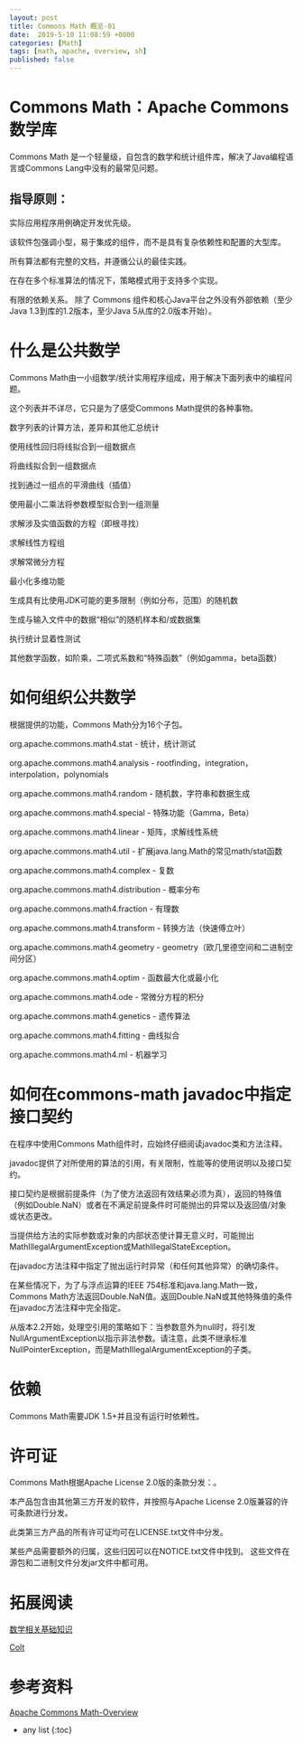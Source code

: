 ```yaml
---
layout: post
title: Commons Math 概览-01
date:  2019-5-10 11:08:59 +0800
categories: [Math]
tags: [math, apache, overview, sh]
published: false
---
```


# Commons Math：Apache Commons 数学库

Commons Math 是一个轻量级，自包含的数学和统计组件库，解决了Java编程语言或Commons Lang中没有的最常见问题。

## 指导原则：

实际应用程序用例确定开发优先级。

该软件包强调小型，易于集成的组件，而不是具有复杂依赖性和配置的大型库。

所有算法都有完整的文档，并遵循公认的最佳实践。

在存在多个标准算法的情况下，策略模式用于支持多个实现。

有限的依赖关系。 除了 Commons 组件和核心Java平台之外没有外部依赖（至少Java 1.3到库的1.2版本，至少Java 5从库的2.0版本开始）。

# 什么是公共数学

Commons Math由一小组数学/统计实用程序组成，用于解决下面列表中的编程问题。

这个列表并不详尽，它只是为了感受Commons Math提供的各种事物。

数字列表的计算方法，差异和其他汇总统计

使用线性回归将线拟合到一组数据点

将曲线拟合到一组数据点

找到通过一组点的平滑曲线（插值）

使用最小二乘法将参数模型拟合到一组测量

求解涉及实值函数的方程（即根寻找）

求解线性方程组

求解常微分方程

最小化多维功能

生成具有比使用JDK可能的更多限制（例如分布，范围）的随机数

生成与输入文件中的数据“相似”的随机样本和/或数据集

执行统计显着性测试

其他数学函数，如阶乘，二项式系数和“特殊函数”（例如gamma，beta函数）

# 如何组织公共数学

根据提供的功能，Commons Math分为16个子包。

org.apache.commons.math4.stat  - 统计，统计测试

org.apache.commons.math4.analysis  -  rootfinding，integration，interpolation，polynomials

org.apache.commons.math4.random  - 随机数，字符串和数据生成

org.apache.commons.math4.special  - 特殊功能（Gamma，Beta）

org.apache.commons.math4.linear  - 矩阵，求解线性系统

org.apache.commons.math4.util  - 扩展java.lang.Math的常见math/stat函数

org.apache.commons.math4.complex  - 复数

org.apache.commons.math4.distribution  - 概率分布

org.apache.commons.math4.fraction  - 有理数

org.apache.commons.math4.transform  - 转换方法（快速傅立叶）

org.apache.commons.math4.geometry  -  geometry（欧几里德空间和二进制空间分区）

org.apache.commons.math4.optim  - 函数最大化或最小化

org.apache.commons.math4.ode  - 常微分方程的积分

org.apache.commons.math4.genetics  - 遗传算法

org.apache.commons.math4.fitting  - 曲线拟合

org.apache.commons.math4.ml  - 机器学习

# 如何在commons-math javadoc中指定接口契约

在程序中使用Commons Math组件时，应始终仔细阅读javadoc类和方法注释。 

javadoc提供了对所使用的算法的引用，有关限制，性能等的使用说明以及接口契约。

接口契约是根据前提条件（为了使方法返回有效结果必须为真），返回的特殊值（例如Double.NaN）或者在不满足前提条件时可能抛出的异常以及返回值/对象或状态更改。

当提供给方法的实际参数或对象的内部状态使计算无意义时，可能抛出MathIllegalArgumentException或MathIllegalStateException。

在javadoc方法注释中指定了抛出运行时异常（和任何其他异常）的确切条件。

在某些情况下，为了与浮点运算的IEEE 754标准和java.lang.Math一致，Commons Math方法返回Double.NaN值。返回Double.NaN或其他特殊值的条件在javadoc方法注释中完全指定。

从版本2.2开始，处理空引用的策略如下：当参数意外为null时，将引发NullArgumentException以指示非法参数。请注意，此类不继承标准NullPointerException，而是MathIllegalArgumentException的子类。

# 依赖

Commons Math需要JDK 1.5+并且没有运行时依赖性。

# 许可证

Commons Math根据Apache License 2.0版的条款分发：。

本产品包含由其他第三方开发的软件，并按照与Apache License 2.0版兼容的许可条款进行分发。 

此类第三方产品的所有许可证均可在LICENSE.txt文件中分发。 

某些产品需要额外的归属，这些归因可以在NOTICE.txt文件中找到。 这些文件在源包和二进制文件分发jar文件中都可用。

# 拓展阅读

[数学相关基础知识](https://houbb.github.io/2017/08/23/math-00-overview-00)

[Colt]()

[]()

# 参考资料

[Apache Commons Math-Overview](http://commons.apache.org/proper/commons-math/userguide/overview.html)

* any list
{:toc}